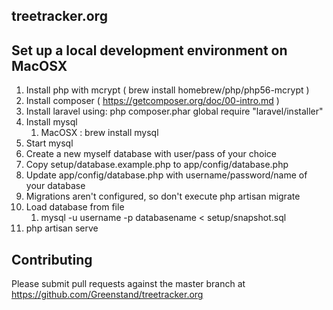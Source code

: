 ## treetracker.org

## Set up a local development environment on MacOSX

1. Install php with mcrypt (  brew install homebrew/php/php56-mcrypt )
1. Install composer ( https://getcomposer.org/doc/00-intro.md )
2. Install laravel using: php composer.phar global require "laravel/installer"
3. Install mysql
	1. MacOSX : brew install mysql
4. Start mysql
5. Create a new myself database with user/pass of your choice
6. Copy setup/database.example.php to app/config/database.php
7. Update app/config/database.php with username/password/name of your database
8. Migrations aren't configured, so don't execute php artisan migrate
9. Load database from file 
	1. mysql -u username -p databasename < setup/snapshot.sql
7. php artisan serve


## Contributing

Please submit pull requests against the master branch at https://github.com/Greenstand/treetracker.org
